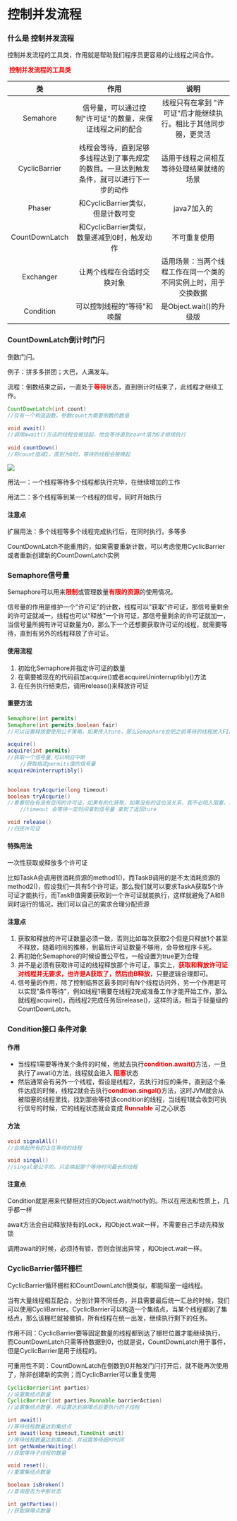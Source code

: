 # 控制并发流程

### 什么是 控制并发流程

控制并发流程的工具类，作用就是帮助我们程序员更容易的让线程之间合作。

​											<b style="color:red">控制并发流程的工具类</b>

|       类       |                             作用                             |                             说明                             |
| :------------: | :----------------------------------------------------------: | :----------------------------------------------------------: |
|    Semahore    |   信号量，可以通过控制"许可证"的数量，来保证线程之间的配合   | 线程只有在拿到 "许可证"后才能继续执行。相比于其他同步器，更灵活 |
| CyclicBarrier  | 线程会等待，直到足够多线程达到了事先规定的数目。一旦达到触发条件，就可以进行下一步的动作 |           适用于线程之间相互等待处理结果就绪的场景           |
|     Phaser     |              和CyclicBarrier类似，但是计数可变               |                         java7加入的                          |
| CountDownLatch |         和CyclicBarrier类似，数量递减到0时，触发动作         |                         不可重复使用                         |
|   Exchanger    |                  让两个线程在合适时交换对象                  | 适用场景：当两个线程工作在同一个类的不同实例上时，用于交换数据 |
|   Condition    |                  可以控制线程的"等待"和唤醒                  |                   是Object.wait()的升级版                    |



### CountDownLatch倒计时门闩

倒数门闩。

例子：拼多多拼团；大巴，人满发车。

流程：倒数结束之前，一直处于<b style="color:red">等待</b>状态，直到倒计时结束了，此线程才继续工作。

~~~java
CountDownLatch(int count)
//仅有一个构造函数，参数count为需要倒数的数值

void await()
//调用await()方法的线程会被挂起，他会等待直到count值为0才继续执行 
    
void countDown()
//将count值减1，直到为0时，等待的线程会被唤起
~~~

![](D:%5Ctask%5Cpeng_imooc%5Cjuc%5Csrc%5Cmain%5Cresources%5Cimages%5CCountDownLatch%201.png)

用法一：一个线程等待多个线程都执行完毕，在继续增加的工作

用法二：多个线程等到某一个线程的信号，同时开始执行 

#### 注意点

扩展用法：多个线程等多个线程完成执行后，在同时执行。多等多

CountDownLatch不能重用的，如果需要重新计数，可以考虑使用CyclicBarrier或者重新创建新的CountDownLatch实例

### Semaphore信号量

Semaphore可以用来<b style="color:red">限制</b>或管理数量<b style="color:red">有限的资源</b>的使用情况。

信号量的作用是维护一个"许可证"的计数，线程可以"获取"许可证，那信号量剩余的许可证就减一，线程也可以"释放"一个许可证，那信号量剩余的许可证就加一，当信号量所拥有许可证数量为0，那么下一个还想要获取许可证的线程，就需要等待，直到有另外的线程释放了许可证。

#### 使用流程

1. 初始化Semaphore并指定许可证的数量
2. 在需要被现在的代码前加acquire()或者acquireUninterruptibly()方法
3. 在任务执行结束后，调用release()来释放许可证

#### 重要方法

~~~java
Semaphore(int permits)
Semaphore(int permits,boolean fair)
//可以设置释放要使用公平策略，如果传入ture，那么Semaphore会把之前等待的线程放入FIFO的队列里，(先进后出)，以便于当有了新的许可证，可以分发给之前等了最长时间的线程

acquire()
acquire(int permits)
//获取一个信号量,可以响应中断
    //获取指定permits值的信号量
acquireUninterruptibly()
    

boolean tryAcqurie(long timeout)    
boolean tryAcqurie()
//看看现在有没有空闲的许可证，如果有的化获取，如果没有的话也没关系，我不必陷入阻塞，我可以去做别的是，过一会再来看看许可证的空闲情况，立即返回
	//timeout 会等待一定时间拿到信号量 拿到了返回ture

void release()
//归还许可证
~~~

#### 特殊用法

一次性获取或释放多个许可证 

​	比如TaskA会调用很消耗资源的method1()，而TaskB调用的是不太消耗资源的method2()，假设我们一共有5个许可证。那么我们就可以要求TaskA获取5个许可证才能执行，而TaskB值需要获取到一个许可证就能执行，这样就避免了A和B同时运行的情况，我们可以自己的需求合理分配资源

#### 注意点

1. 获取和释放的许可证数量必须一致，否则比如每次获取2个但是只释放1个甚至不释放，随着时间的推移，到最后许可证数量不够用，会导致程序卡死。
2. 再初始化Semaphore的时候设置公平性，一般设置为true更为合理 
3. 并不是必须有获取许可证的线程释放那个许可证，事实上，<b style="color:red">获取和释放许可证对线程并无要求，也许是A获取了，然后由B释放</b>，只要逻辑合理即可。
4. 信号量的作用，除了控制临界区最多同时有N个线程访问外，另一个作用是可以实现"条件等待"，例如线程1需要在线程2完成准备工作才能开始工作，那么就线程acquire()，而线程2完成任务后release()，这样的话，相当于轻量级的CountDownLatch。

### Condition接口 条件对象

#### 作用

- 当线程1需要等待某个条件的时候，他就去执行<b style="color:red">condition.await()</b>方法，一旦执行了awati()方法，线程就会进入 <b style="color:red">阻塞</b>状态
- 然后通常会有另外一个线程，假设是线程2，去执行对应的条件，直到这个条件达成的时候，线程2就会去执行<b style="color:red">condition.singal()</b>方法，这时JVM就会从被阻塞的线程里找，找到那些等待该condition的线程，当线程1就会收到可执行信号的时候，它的线程状态就会变成 <b style="color:red">Runnable</b> 可之心状态

#### 方法

~~~java
void signalAll()
//会唤起所有的正在等待的线程 

void singal()
//singal是公平的，只会唤起那个等待时间最长的线程
~~~



#### 注意点 

Condition就是用来代替相对应的Object.wait/notify的。所以在用法和性质上，几乎都一样

await方法会自动释放持有的Lock，和Object.wait一样，不需要自己手动先释放锁

调用await的时候，必须持有锁，否则会抛出异常 ，和Object.wait一样。

### CyclicBarrier循环栅栏

CyclicBarrier循环栅栏和CountDownLatch很类似，都能阻塞一组线程。

当有大量线程相互配合，分别计算不同任务，并且需要最后统一汇总的时候，我们可以使用CycliBarrier。CyclicBarrier可以构造一个集结点，当某个线程都到了集结点，那么该栅栏就被撤销，所有线程在统一出发，继续执行剩下的任务。

作用不同：CyclicBarrier要等固定数量的线程都到达了栅栏位置才能继续执行，而CountDownLatch只需等待数据到0，也就是说，CountDownLatch用于事件，但是CyclicBarrier是用于线程的。

可重用性不同：CountDownLatch在倒数到0并触发门闩打开后，就不能再次使用了，除非创建新的实例；而CyclicBarrier可以重复使用

~~~java
CyclicBarrier(int parties)
//设置集结点数量
CyclicBarrier(int parties,Runnable barrierAction)
//设置集结点数量，并设置达到屏障点后要执行的子线程

int await()
//等待线程数量达到集结点
int await(long timeout,TimeUnit unit)
//等待线程数量达到集结点，并设置等待超时时间
int getNumberWaiting()
//获取等待子线程的数量

void reset();
//重置集结点数量

boolean isBroken()
//查询是否为中断状态

int getParties()
//获取屏障点数量
~~~

